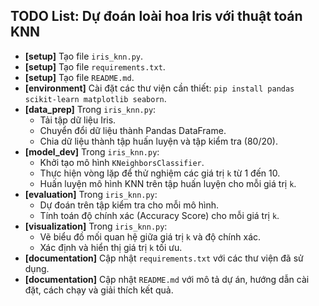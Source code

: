 ## TODO List: Dự đoán loài hoa Iris với thuật toán KNN

*   **[setup]** Tạo file `iris_knn.py`.
*   **[setup]** Tạo file `requirements.txt`.
*   **[setup]** Tạo file `README.md`.
*   **[environment]** Cài đặt các thư viện cần thiết: `pip install pandas scikit-learn matplotlib seaborn`.
*   **[data_prep]** Trong `iris_knn.py`:
    *   Tải tập dữ liệu Iris.
    *   Chuyển đổi dữ liệu thành Pandas DataFrame.
    *   Chia dữ liệu thành tập huấn luyện và tập kiểm tra (80/20).
*   **[model_dev]** Trong `iris_knn.py`:
    *   Khởi tạo mô hình `KNeighborsClassifier`.
    *   Thực hiện vòng lặp để thử nghiệm các giá trị `k` từ 1 đến 10.
    *   Huấn luyện mô hình KNN trên tập huấn luyện cho mỗi giá trị `k`.
*   **[evaluation]** Trong `iris_knn.py`:
    *   Dự đoán trên tập kiểm tra cho mỗi mô hình.
    *   Tính toán độ chính xác (Accuracy Score) cho mỗi giá trị `k`.
*   **[visualization]** Trong `iris_knn.py`:
    *   Vẽ biểu đồ mối quan hệ giữa giá trị `k` và độ chính xác.
    *   Xác định và hiển thị giá trị `k` tối ưu.
*   **[documentation]** Cập nhật `requirements.txt` với các thư viện đã sử dụng.
*   **[documentation]** Cập nhật `README.md` với mô tả dự án, hướng dẫn cài đặt, cách chạy và giải thích kết quả.

